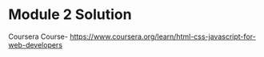 # Module 2 Solution
Coursera Course- https://www.coursera.org/learn/html-css-javascript-for-web-developers
